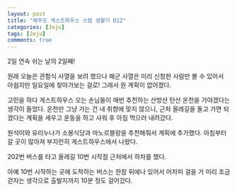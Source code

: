 ```yaml
---
layout: post
title: "제주도 게스트하우스 스텝 생활기 D12" 
categories: [Jeju]
tags: [Jeju]
comments: true
---
```


<div> 
<p>
2일 연속 쉬는 날의 2일째! 
  
원래 오늘은 관함식 사열을 보려 했으나 해군 사열은 미리 신청한 사람만 볼 수 있어서 아쉽지만 일요일에 찾아가보는 걸로!
그래서 원 계획이 없어졌다. 

고민을 하다 게스트하우스 오는 손님들이 매번 추천하는 산방산 탄산 온천을 가야겠다는 생각이 들었다. 
온천만 그냥 가는 건 내 취향에 맞지 않으니,
근처 올레길을 돌고 가면 되겠다는 계획을 세우고 운동을 하고 샤워 후 아침 먹으러 내려갔다. 

원석이와 유리누나가 소봉식당과 마노르블랑을 추천해줘서 계획에 추가했다. 
아침부터 갈 곳이 많아져 부지런히 게스트하우스에서 나왔다. 

202번 버스를 타고 
올레길 10번 시작점 근처에서 하차를 했다. 

아예 10번 시작하는 곳에 도착하는 버스는 한참 뒤에나 있어서
어차피 걸을 거 미리 조금 걷자는 생각으로 출발지까지 10분 정도 걸어갔다. 
</p>

</div>

